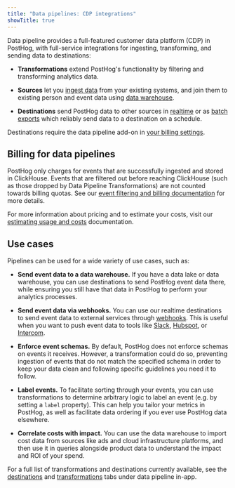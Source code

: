 ```yaml
---
title: "Data pipelines: CDP integrations"
showTitle: true
---
```


Data pipeline provides a full-featured customer data platform (CDP) in PostHog, with full-service integrations for ingesting, transforming, and sending data to destinations:

- **Transformations** extend PostHog's functionality by filtering and transforming analytics data. 

- **Sources** let you [ingest data](/docs/cdp/sources) from your existing systems, and join them to existing person and event data using [data warehouse](/docs/data-warehouse). 

- **Destinations** send PostHog data to other sources in [realtime](/docs/cdp/destinations) or as [batch exports](/docs/cdp/batch-exports) which reliably send data to a destination on a schedule.

Destinations require the data pipeline add-on in [your billing settings](https://us.posthog.com/organization/billing).

## Billing for data pipelines

PostHog only charges for events that are successfully ingested and stored in ClickHouse. Events that are filtered out before reaching ClickHouse (such as those dropped by Data Pipeline Transformations) are not counted towards billing quotas. See our [event filtering and billing documentation](/handbook/growth/sales/billing#event-filtering-and-billing) for more details.

For more information about pricing and to estimate your costs, visit our [estimating usage and costs](/docs/billing/estimating-usage-costs#how-am-i-billed-for-data-pipelines) documentation.

## Use cases

Pipelines can be used for a wide variety of use cases, such as:

- **Send event data to a data warehouse.** If you have a data lake or data warehouse, you can use destinations to send PostHog event data there, while ensuring you still have that data in PostHog to perform your analytics processes.

- **Send event data via webhooks.** You can use our realtime destinations to send event data to external services through [webhooks](/docs/cdp/destinations/webhook). This is useful when you want to push event data to tools like [Slack](/docs/cdp/destinations/slack), [Hubspot](/docs/cdp/destinations/hubspot), or [Intercom](/docs/cdp/destinations/intercom).

- **Enforce event schemas.** By default, PostHog does not enforce schemas on events it receives. However, a transformation could do so, preventing ingestion of events that do not match the specified schema in order to keep your data clean and following specific guidelines you need it to follow.

- **Label events.** To facilitate sorting through your events, you can use transformations to determine arbitrary logic to label an event (e.g. by setting a `label` property). This can help you tailor your metrics in PostHog, as well as facilitate data ordering if you ever use PostHog data elsewhere.

- **Correlate costs with impact.** You can use the data warehouse to import cost data from sources like ads and cloud infrastructure platforms, and then use it in queries alongside product data to understand the impact and ROI of your spend. 

For a full list of transformations and destinations currently available, see the [destinations](https://us.posthog.com/pipeline/destinations) and [transformations](https://us.posthog.com/pipeline/transformations) tabs under data pipeline in-app.